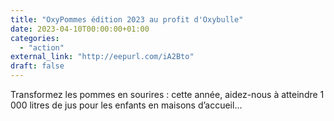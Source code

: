 ```yaml
---
title: "OxyPommes édition 2023 au profit d'Oxybulle"
date: 2023-04-10T00:00:00+01:00
categories: 
  - "action"
external_link: "http://eepurl.com/iA2Bto"
draft: false
---
```

Transformez les pommes en sourires : cette année, aidez-nous à atteindre 1 000 litres de jus pour les enfants en maisons d’accueil...
